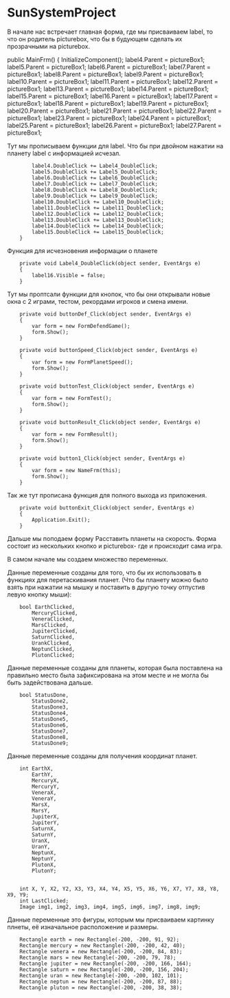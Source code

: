 # SunSystemProject


В начале нас встречает главная форма, где мы присваиваем label, то что он родитель picturebox, что бы в будующем сделать их прозрачными на picturebox.


public MainFrm()
        {
            InitializeComponent();
            label4.Parent = pictureBox1;
            label5.Parent = pictureBox1;
            label6.Parent = pictureBox1;
            label7.Parent = pictureBox1;
            label8.Parent = pictureBox1;
            label9.Parent = pictureBox1;
            label10.Parent = pictureBox1;
            label11.Parent = pictureBox1;
            label12.Parent = pictureBox1;
            label13.Parent = pictureBox1;
            label14.Parent = pictureBox1;
            label15.Parent = pictureBox1;
            label16.Parent = pictureBox1;
            label17.Parent = pictureBox1;
            label18.Parent = pictureBox1;
            label19.Parent = pictureBox1;
            label20.Parent = pictureBox1;
            label21.Parent = pictureBox1;
            label22.Parent = pictureBox1;
            label23.Parent = pictureBox1;
            label24.Parent = pictureBox1;
            label25.Parent = pictureBox1;
            label26.Parent = pictureBox1;
            label27.Parent = pictureBox1;


Тут мы прописываем функции для label. Что бы при двойном нажатии на планету label c информацией исчезал.

            label4.DoubleClick += Label4_DoubleClick;
            label5.DoubleClick += Label5_DoubleClick;
            label6.DoubleClick += Label6_DoubleClick;
            label7.DoubleClick += Label7_DoubleClick;
            label8.DoubleClick += Label8_DoubleClick;
            label9.DoubleClick += Label9_DoubleClick;
            label10.DoubleClick += Label10_DoubleClick;
            label11.DoubleClick += Label11_DoubleClick;
            label12.DoubleClick += Label12_DoubleClick;
            label13.DoubleClick += Label13_DoubleClick;
            label14.DoubleClick += Label14_DoubleClick;
            label15.DoubleClick += Label15_DoubleClick;
        }
        

Функция для исчезновения информации о планете

        private void Label4_DoubleClick(object sender, EventArgs e)
        {
            label16.Visible = false;
        }
        
        
Тут мы проптсали функции для кнопок, что бы они открывали новые окна с 2 играми, тестом, рекордами игроков и смена имени.    

        private void buttonDef_Click(object sender, EventArgs e)
        {
            var form = new FormDefendGame();
            form.Show();
        }

        private void buttonSpeed_Click(object sender, EventArgs e)
        {
            var form = new FormPlanetSpeed();
            form.Show();
        }

        private void buttonTest_Click(object sender, EventArgs e)
        {
            var form = new FormTest();
            form.Show();
        }

        private void buttonResult_Click(object sender, EventArgs e)
        {
            var form = new FormResult();
            form.Show();
        }
        
        private void button1_Click(object sender, EventArgs e)
        {
            var form = new NameFrm(this);
            form.Show();
        }
        
        
Так же тут прописана функция для полного выхода из приложения.

        private void buttonExit_Click(object sender, EventArgs e)
        {
            Application.Exit();
        }
        
        


Дальше мы поподаем форму Расставить планеты на скорость.
Форма состоит из нескольких кнопко и picturebox- где и происходит сама игра.

В самом начале мы создаем множество переменных.

Данные переменные созданы для того, что бы их использовать в функциях для перетаскивания планет. (Что бы планету можно было взять при нажатии на мышку и поставить в другую точку отпустив левую кнопку мыши):
        
        bool EarthClicked,
            MercuryClicked,
            VeneraClicked,
            MarsClicked,
            JupiterClicked,
            SaturnClicked,
            UrankClicked,
            NeptunClicked,
            PlutonClicked;

Данные переменные созданы для планеты, которая была поставлена на правильно место была зафиксирована на этом месте и не могла бы быть задействована дальше.

        bool StatusDone,
            StatusDone2,
            StatusDone3,
            StatusDone4,
            StatusDone5,
            StatusDone6,
            StatusDone7,
            StatusDone8,
            StatusDone9;

Данные переменные созданы для получения координат планет.

        int EarthX,
            EarthY,
            MercuryX,
            MercuryY,
            VeneraX,
            VeneraY,
            MarsX,
            MarsY,
            JupiterX,
            JupiterY,
            SaturnX,
            SaturnY,
            UranX,
            UranY,
            NeptunX,
            NeptunY,
            PlutonX,
            PlutonY;


        int X, Y, X2, Y2, X3, Y3, X4, Y4, X5, Y5, X6, Y6, X7, Y7, X8, Y8, X9, Y9;
        int LastClicked;
        Image img1, img2, img3, img4, img5, img6, img7, img8, img9;

Данные переменные это фигуры, которым мы присваиваем картинку плнеты, её изначальное расположение и размеры.

        Rectangle earth = new Rectangle(-200, -200, 91, 92);
        Rectangle mercury = new Rectangle(-200, -200, 42, 40);
        Rectangle venera = new Rectangle(-200, -200, 84, 83);
        Rectangle mars = new Rectangle(-200, -200, 79, 78);
        Rectangle jupiter = new Rectangle(-200, -200, 166, 164);
        Rectangle saturn = new Rectangle(-200, -200, 156, 204);
        Rectangle uran = new Rectangle(-200, -200, 102, 101);
        Rectangle neptun = new Rectangle(-200, -200, 87, 88);
        Rectangle pluton = new Rectangle(-200, -200, 38, 38);
